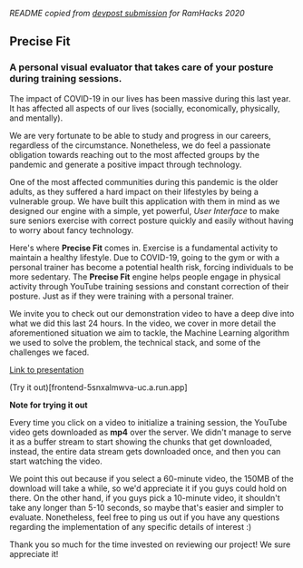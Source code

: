 *README copied from [devpost submission](https://devpost.com/software/ruby-lo2p7g) for RamHacks 2020*

## Precise Fit

### A personal visual evaluator that takes care of your posture during training sessions.

The impact of COVID-19 in our lives has been massive during this last year. It has affected all aspects of our lives (socially, economically, physically, and mentally).

We are very fortunate to be able to study and progress in our careers, regardless of the circumstance. Nonetheless, we do feel a passionate obligation towards reaching out to the most affected groups by the pandemic and generate a positive impact through technology.

One of the most affected communities during this pandemic is the older adults, as they suffered a hard impact on their lifestyles by being a vulnerable group. We have built this application with them in mind as we designed our engine with a simple, yet powerful, _User Interface_ to make sure seniors exercise with correct posture quickly and easily without having to worry about fancy technology.

Here's where **Precise Fit** comes in. Exercise is a fundamental activity to maintain a healthy lifestyle. Due to COVID-19, going to the gym or with a personal trainer has become a potential health risk, forcing individuals to be more sedentary. The **Precise Fit** engine helps people engage in physical activity through YouTube training sessions and constant correction of their posture. Just as if they were training with a personal trainer.

We invite you to check out our demonstration video to have a deep dive into what we did this last 24 hours. In the video, we cover in more detail the aforementioned situation we aim to tackle, the Machine Learning algorithm we used to solve the problem, the technical stack, and some of the challenges we faced.

[Link to presentation](https://docs.google.com/presentation/d/14d2Pz5hhM-piGCHXnJwS7jK4ihIfHvM-Cmq6XfenMaE/edit?usp=sharing)


(Try it out)[frontend-5snxalmwva-uc.a.run.app]

**Note for trying it out**

Every time you click on a video to initialize a training session, the YouTube video gets downloaded as **mp4** over the server. We didn't manage to serve it as a buffer stream to start showing the chunks that get downloaded, instead, the entire data stream gets downloaded once, and then you can start watching the video.

We point this out because if you select a 60-minute video, the 150MB of the download will take a while, so we'd appreciate it if you guys could hold on there. On the other hand, if you guys pick a 10-minute video, it shouldn't take any longer than 5-10 seconds, so maybe that's easier and simpler to evaluate. Nonetheless, feel free to ping us out if you have any questions regarding the implementation of any specific details of interest :)

Thank you so much for the time invested on reviewing our project! We sure appreciate it!
